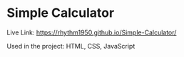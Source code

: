 # Simple Calculator
Live Link: https://rhythm1950.github.io/Simple-Calculator/

Used in the project: HTML, CSS, JavaScript
